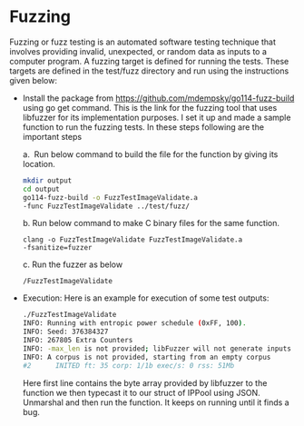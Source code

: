 # Fuzzing

 Fuzzing or fuzz testing is an automated software testing technique that
 involves providing invalid, unexpected, or random data as inputs to a
 computer program. A fuzzing target is defined for running the tests.
 These targets are defined in the test/fuzz directory and run using
 the instructions given below:

- Install the package from <https://github.com/mdempsky/go114-fuzz-build>
  using go get command. This is the link for the fuzzing tool that uses
  libfuzzer for its implementation purposes. I set it up and made a sample
  function to run the fuzzing tests. In these steps following are the important steps

   a.  Run below command to build the file for the function by giving its location.

    ```bash
    mkdir output
    cd output
    go114-fuzz-build -o FuzzTestImageValidate.a
    -func FuzzTestImageValidate ../test/fuzz/
    ```

    b. Run below command to make C binary files for the same function.

    ```
    clang -o FuzzTestImageValidate FuzzTestImageValidate.a
    -fsanitize=fuzzer
    ```

    c. Run the fuzzer as below

    ```
    /FuzzTestImageValidate
    ```

- Execution: Here is an example for execution of some test outputs:

    ```bash
    ./FuzzTestImageValidate
    INFO: Running with entropic power schedule (0xFF, 100).
    INFO: Seed: 376384327
    INFO: 267805 Extra Counters
    INFO: -max_len is not provided; libFuzzer will not generate inputs larger than 4096 bytes
    INFO: A corpus is not provided, starting from an empty corpus
    #2      INITED ft: 35 corp: 1/1b exec/s: 0 rss: 51Mb
    ```

    Here first line contains the byte array provided by libfuzzer to the
    function we then typecast it to our struct of IPPool using JSON.
    Unmarshal and then run the function. It keeps on running
    until it finds a bug.
